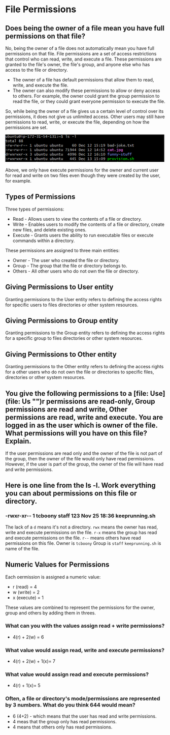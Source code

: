 # File Permissions

## Does being the owner of a file mean you have full permissions on that file?

No, being the owner of a file does not automatically mean you have full permissions on that file. File permissions are a set of access restrictions that control who can read, write, and execute a file. These permissions are granted to the file's owner, the file's group, and anyone else who has access to the file or directory.

* The owner of a file has default permissions that allow them to read, write, and execute the file. 
* The owner can also modify these permissions to allow or deny access to others. For example, the owner could grant the group permission to read the file, or they could grant everyone permission to execute the file.

So, while being the owner of a file gives us a certain level of control over its permissions, it does not give us unlimited access. Other users may still have permissions to read, write, or execute the file, depending on how the permissions are set.

![Screenshot-file-permissions-owner.png)](../readme-images/Screenshot-file-permissions-owner.png)

Above, we only have execute permissions for the owner and current user for read and write on two files even though they were created by the user, for example.

## Types of Permissions

Three types of permissions:
* Read -  Allows users to view the contents of a file or directory.
* Write - Enables users to modify the contents of a file or directory, create new files, and delete existing ones.
* Execute - Grants users the ability to run executable files or execute commands within a directory.

These permissions are assigned to three main entities:
* Owner - The user who created the file or directory.
* Group - The group that the file or directory belongs to.
* Others - All other users who do not own the file or directory.

## Giving Permissions to User entity

Granting permissions to the User entity refers to defining the access rights for specific users to files directories or other system resources.

## Giving Permissions to Group entity

Granting permissions to the Group entity refers to defining the access rights for a specific group to files directories or other system resources.

## Giving Permissions to Other entity

Granting permissions to the Other entity refers to defining the access rights for a other users who do not own the file or directories to specific files, directories or other system resources.


## You give the following permissions to a [file: Use](file: Us "‌")r permissions are read-only, Group permissions are read and write, Other permissions are read, write and execute. You are logged in as the user which is owner of the file. What permissions will you have on this file? Explain.

If the user permissions are read only and the owner of the file is not part of the group, then the owner of the file would only have read permissions.
However, if the user is part of the group, the owner of the file will have read and write permissions.

## Here is one line from the ls -l. Work everything you can about permissions on this file or directory.

### -rwxr-xr-- 1 tcboony staff  123 Nov 25 18:36 keeprunning.sh

The lack of a `d` means it's not a directory.
`rwx` means the owner has read, write and execute permissions on the file.
`r-x` means the group has read and execute permissions on the file.
`r--` means others have read permissions on this file.
Owner is `tcboony`
Group is `staff`
`keeprunning.sh` is name of the file.


## Numeric Values for Permissions

Each oermission is assigned a numeric value:

* r (read) = 4
* w (write) = 2
* x (execute) = 1

These values are combined to represent the permissions for the owner, group and others by adding them in threes.

### What can you with the values assign read + write permissions?

* 4(r) + 2(w) = 6

### What value would assign read, write and execute permissions?

* 4(r) + 2(w) + 1(x)= 7

### What value would assign read and execute permissions?

* 4(r) + 1(x)= 5

### Often, a file or directory's mode/permissions are represented by 3 numbers. What do you think 644 would mean?

* 6 (4+2) - which means that the user has read and write permissions.
* 4 meas that the group only has read permissions.
* 4 means that others only has read permissions.


